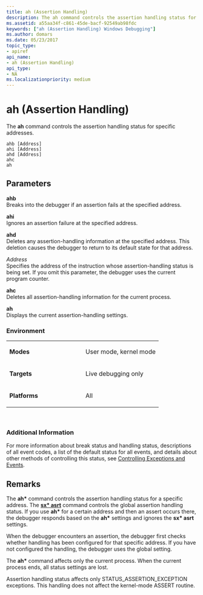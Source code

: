 ```yaml
---
title: ah (Assertion Handling)
description: The ah command controls the assertion handling status for specific addresses.
ms.assetid: a55aa34f-c861-45de-bacf-92549ab98fdc
keywords: ["ah (Assertion Handling) Windows Debugging"]
ms.author: domars
ms.date: 05/23/2017
topic_type:
- apiref
api_name:
- ah (Assertion Handling)
api_type:
- NA
ms.localizationpriority: medium
---
```


# ah (Assertion Handling)


The **ah** command controls the assertion handling status for specific addresses.

```
ahb [Address] 
ahi [Address] 
ahd [Address] 
ahc 
ah 
```

## <span id="ddk_cmd_assertion_handling_dbg"></span><span id="DDK_CMD_ASSERTION_HANDLING_DBG"></span>Parameters


<span id="_______ahb______"></span><span id="_______AHB______"></span> **ahb**   
Breaks into the debugger if an assertion fails at the specified address.

<span id="_______ahi"></span><span id="_______AHI"></span> **ahi**  
Ignores an assertion failure at the specified address.

<span id="_______ahd______"></span><span id="_______AHD______"></span> **ahd**   
Deletes any assertion-handling information at the specified address. This deletion causes the debugger to return to its default state for that address.

<span id="_______Address______"></span><span id="_______address______"></span><span id="_______ADDRESS______"></span> *Address*   
Specifies the address of the instruction whose assertion-handling status is being set. If you omit this parameter, the debugger uses the current program counter.

<span id="_______ahc"></span><span id="_______AHC"></span> **ahc**  
Deletes all assertion-handling information for the current process.

<span id="_______ah______"></span><span id="_______AH______"></span> **ah**   
Displays the current assertion-handling settings.

### <span id="Environment"></span><span id="environment"></span><span id="ENVIRONMENT"></span>Environment

<table>
<colgroup>
<col width="50%" />
<col width="50%" />
</colgroup>
<tbody>
<tr class="odd">
<td align="left"><p><strong>Modes</strong></p></td>
<td align="left"><p>User mode, kernel mode</p></td>
</tr>
<tr class="even">
<td align="left"><p><strong>Targets</strong></p></td>
<td align="left"><p>Live debugging only</p></td>
</tr>
<tr class="odd">
<td align="left"><p><strong>Platforms</strong></p></td>
<td align="left"><p>All</p></td>
</tr>
</tbody>
</table>

 

### <span id="Additional_Information"></span><span id="additional_information"></span><span id="ADDITIONAL_INFORMATION"></span>Additional Information

For more information about break status and handling status, descriptions of all event codes, a list of the default status for all events, and details about other methods of controlling this status, see [Controlling Exceptions and Events](controlling-exceptions-and-events.md).

Remarks
-------

The **ah\*** command controls the assertion handling status for a specific address. The [**sx\* asrt**](sx--sxd--sxe--sxi--sxn--sxr--sx---set-exceptions-.md) command controls the global assertion handling status. If you use **ah\*** for a certain address and then an assert occurs there, the debugger responds based on the **ah\*** settings and ignores the **sx\* asrt** settings.

When the debugger encounters an assertion, the debugger first checks whether handling has been configured for that specific address. If you have not configured the handling, the debugger uses the global setting.

The **ah\*** command affects only the current process. When the current process ends, all status settings are lost.

Assertion handling status affects only STATUS\_ASSERTION\_EXCEPTION exceptions. This handling does not affect the kernel-mode ASSERT routine.

 

 





